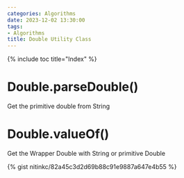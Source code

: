 ```yaml
---
categories: Algorithms
date: 2023-12-02 13:30:00
tags:
- Algorithms
title: Double Utility Class
---
```


{% include toc title="Index" %}

# Double.parseDouble()

Get the primitive double from String

# Double.valueOf()

Get the Wrapper Double with String or primitive Double

{% gist nitinkc/82a45c3d2d69b88c91e9887a647e4b55 %}